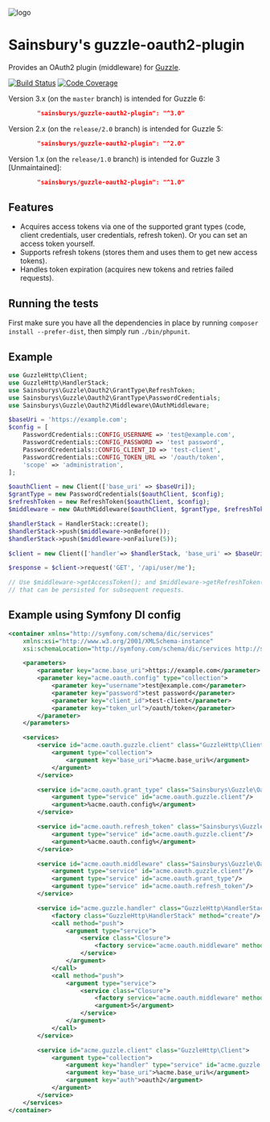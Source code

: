 ![logo](http://www.sainsburys.co.uk/homepage/images/sainsburys.png)

Sainsbury's guzzle-oauth2-plugin
================================

Provides an OAuth2 plugin (middleware) for [Guzzle](http://guzzlephp.org/).

[![Build Status](https://travis-ci.org/Sainsburys/guzzle-oauth2-plugin.svg?branch=master)](https://travis-ci.org/Sainsburys/guzzle-oauth2-plugin)
[![Code Coverage](https://scrutinizer-ci.com/g/Sainsburys/guzzle-oauth2-plugin/badges/coverage.png?b=master)](https://scrutinizer-ci.com/g/Sainsburys/guzzle-oauth2-plugin/?branch=master)

Version 3.x (on the `master` branch) is intended for Guzzle 6:
```json
        "sainsburys/guzzle-oauth2-plugin": "^3.0"
```

Version 2.x (on the `release/2.0` branch) is intended for Guzzle 5:
```json
        "sainsburys/guzzle-oauth2-plugin": "^2.0"
```

Version 1.x (on the `release/1.0` branch) is intended for Guzzle 3 [Unmaintained]:
```json
        "sainsburys/guzzle-oauth2-plugin": "^1.0"
```

## Features

- Acquires access tokens via one of the supported grant types (code, client credentials,
  user credentials, refresh token). Or you can set an access token yourself.
- Supports refresh tokens (stores them and uses them to get new access tokens).
- Handles token expiration (acquires new tokens and retries failed requests).

## Running the tests

First make sure you have all the dependencies in place by running `composer install --prefer-dist`, then simply run `./bin/phpunit`.

## Example
```php
use GuzzleHttp\Client;
use GuzzleHttp\HandlerStack;
use Sainsburys\Guzzle\Oauth2\GrantType\RefreshToken;
use Sainsburys\Guzzle\Oauth2\GrantType\PasswordCredentials;
use Sainsburys\Guzzle\Oauth2\Middleware\OAuthMiddleware;

$baseUri = 'https://example.com';
$config = [
    PasswordCredentials::CONFIG_USERNAME => 'test@example.com',
    PasswordCredentials::CONFIG_PASSWORD => 'test password',
    PasswordCredentials::CONFIG_CLIENT_ID => 'test-client',
    PasswordCredentials::CONFIG_TOKEN_URL => '/oauth/token',
    'scope' => 'administration',
];

$oauthClient = new Client(['base_uri' => $baseUri]);
$grantType = new PasswordCredentials($oauthClient, $config);
$refreshToken = new RefreshToken($oauthClient, $config);
$middleware = new OAuthMiddleware($oauthClient, $grantType, $refreshToken);

$handlerStack = HandlerStack::create();
$handlerStack->push($middleware->onBefore());
$handlerStack->push($middleware->onFailure(5));

$client = new Client(['handler'=> $handlerStack, 'base_uri' => $baseUri, 'auth' => 'oauth2']);

$response = $client->request('GET', '/api/user/me');

// Use $middleware->getAccessToken(); and $middleware->getRefreshToken() to get tokens
// that can be persisted for subsequent requests.
```

## Example using Symfony DI config

```xml
<container xmlns="http://symfony.com/schema/dic/services"
    xmlns:xsi="http://www.w3.org/2001/XMLSchema-instance"
    xsi:schemaLocation="http://symfony.com/schema/dic/services http://symfony.com/schema/dic/services/services-1.0.xsd">

    <parameters>
        <parameter key="acme.base_uri">https://example.com</parameter>
        <parameter key="acme.oauth.config" type="collection">
            <parameter key="username">test@example.com</parameter>
            <parameter key="password">test password</parameter>
            <parameter key="client_id">test-client</parameter>
            <parameter key="token_url">/oauth/token</parameter>
        </parameter>
    </parameters>

    <services>
        <service id="acme.oauth.guzzle.client" class="GuzzleHttp\Client" public="false">
            <argument type="collection">
                <argument key="base_uri">%acme.base_uri%</argument>
            </argument>
        </service>

        <service id="acme.oauth.grant_type" class="Sainsburys\Guzzle\Oauth2\GrantType\PasswordCredentials" public="false">
            <argument type="service" id="acme.oauth.guzzle.client"/>
            <argument>%acme.oauth.config%</argument>
        </service>

        <service id="acme.oauth.refresh_token" class="Sainsburys\Guzzle\Oauth2\GrantType\RefreshToken" public="false">
            <argument type="service" id="acme.oauth.guzzle.client"/>
            <argument>%acme.oauth.config%</argument>
        </service>

        <service id="acme.oauth.middleware" class="Sainsburys\Guzzle\Oauth2\Middleware\OAuthMiddleware" public="false">
            <argument type="service" id="acme.oauth.guzzle.client"/>
            <argument type="service" id="acme.oauth.grant_type"/>
            <argument type="service" id="acme.oauth.refresh_token"/>
        </service>

        <service id="acme.guzzle.handler" class="GuzzleHttp\HandlerStack" public="false">
            <factory class="GuzzleHttp\HandlerStack" method="create"/>
            <call method="push">
                <argument type="service">
                    <service class="Closure">
                        <factory service="acme.oauth.middleware" method="onBefore"/>
                    </service>
                </argument>
            </call>
            <call method="push">
                <argument type="service">
                    <service class="Closure">
                        <factory service="acme.oauth.middleware" method="onFailure"/>
                        <argument>5</argument>
                    </service>
                </argument>
            </call>
        </service>

        <service id="acme.guzzle.client" class="GuzzleHttp\Client">
            <argument type="collection">
                <argument key="handler" type="service" id="acme.guzzle.handler" />
                <argument key="base_uri">%acme.base_uri%</argument>
                <argument key="auth">oauth2</argument>
            </argument>
        </service>
    </services>
</container>
```